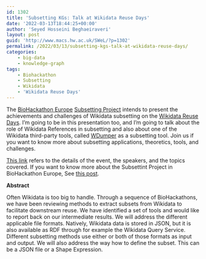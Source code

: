 ```yaml
---
id: 1302
title: 'Subsetting KGs: Talk at Wikidata Reuse Days'
date: '2022-03-13T18:44:25+00:00'
author: 'Seyed Hosseini Beghaeiraveri'
layout: post
guid: 'http://www.macs.hw.ac.uk/SWeL/?p=1302'
permalink: /2022/03/13/subsetting-kgs-talk-at-wikidata-reuse-days/
categories:
    - big-data
    - knowledge-graph
tags:
    - Biohackathon
    - Subsetting
    - Wikidata
    - 'Wikidata Reuse Days'
---
```


The [BioHackathon Europe](https://2021.biohackathon-europe.org/) [Subsetting Project](https://github.com/elixir-europe/bioHackathon-projects-2021/tree/main/projects/21) intends to present the achievements and challenges of Wikidata subsetting on the [Wikidata Reuse Days](https://diff.wikimedia.org/event/wikidata-data-reuse-days-2022/). I’m going to be in this presentation too, and I’m going to talk about the role of Wikidata References in subsetting and also about one of the Wikidata third-party tools, called [WDumper](https://wdumps.toolforge.org/) as a subsetting tool. Join us if you want to know more about subsetting applications, theoretics, tools, and challenges.

[This link](https://diff.wikimedia.org/event/%e2%99%bb%ef%b8%8f-biohackathon-report-on-reviewing-wikidata-subsetting-methods/) refers to the details of the event, the speakers, and the topics covered. If you want to know more about the Subsettint Project in BioHackathon Europe, See [this post](https://seyedahbr.github.io/Blog/Biohackathon21.html).

**Abstract**

Often Wikidata is too big to handle. Through a sequence of BioHackathons, we have been reviewing methods to extract subsets from Wikidata to facilitate downstream reuse. We have identified a set of tools and would like to report back on our intermediate results. We will address the different applicable file formats. Natively, Wikidata data is stored in JSON, but it is also available as RDF through for example the Wikidata Query Service. Different subsetting methods use either or both of those formats as input and output. We will also address the way how to define the subset. This can be a JSON file or a Shape Expression.
